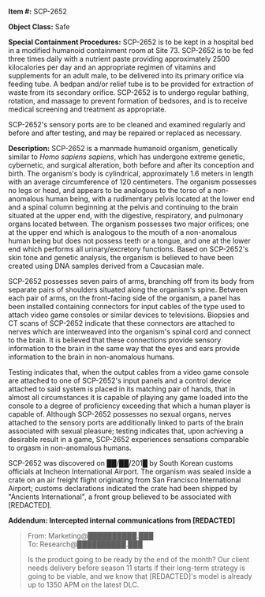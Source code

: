 **Item #:** SCP-2652

**Object Class:** Safe

**Special Containment Procedures:** SCP-2652 is to be kept in a hospital bed in a modified humanoid containment room at Site 73. SCP-2652 is to be fed three times daily with a nutrient paste providing approximately 2500 kilocalories per day and an appropriate regimen of vitamins and supplements for an adult male, to be delivered into its primary orifice via feeding tube. A bedpan and/or relief tube is to be provided for extraction of waste from its secondary orifice. SCP-2652 is to undergo regular bathing, rotation, and massage to prevent formation of bedsores, and is to receive medical screening and treatment as appropriate.

SCP-2652's sensory ports are to be cleaned and examined regularly and before and after testing, and may be repaired or replaced as necessary.

**Description:** SCP-2652 is a manmade humanoid organism, genetically similar to _Homo sapiens sapiens_, which has undergone extreme genetic, cybernetic, and surgical alteration, both before and after its conception and birth. The organism's body is cylindrical, approximately 1.6 meters in length with an average circumference of 120 centimeters. The organism possesses no legs or head, and appears to be analogous to the torso of a non-anomalous human being, with a rudimentary pelvis located at the lower end and a spinal column beginning at the pelvis and continuing to the brain situated at the upper end, with the digestive, respiratory, and pulmonary organs located between. The organism possesses two major orifices; one at the upper end which is analogous to the mouth of a non-anomalous human being but does not possess teeth or a tongue, and one at the lower end which performs all urinary/excretory functions. Based on SCP-2652's skin tone and genetic analysis, the organism is believed to have been created using DNA samples derived from a Caucasian male.

SCP-2652 possesses seven pairs of arms, branching off from its body from separate pairs of shoulders situated along the organism's spine. Between each pair of arms, on the front-facing side of the organism, a panel has been installed containing connectors for input cables of the type used to attach video game consoles or similar devices to televisions. Biopsies and CT scans of SCP-2652 indicate that these connectors are attached to nerves which are interweaved into the organism's spinal cord and connect to the brain. It is believed that these connections provide sensory information to the brain in the same way that the eyes and ears provide information to the brain in non-anomalous humans.

Testing indicates that, when the output cables from a video game console are attached to one of SCP-2652's input panels and a control device attached to said system is placed in its matching pair of hands, that in almost all circumstances it is capable of playing any game loaded into the console to a degree of proficiency exceeding that which a human player is capable of. Although SCP-2652 possesses no sexual organs, nerves attached to the sensory ports are additionally linked to parts of the brain associated with sexual pleasure; testing indicates that, upon achieving a desirable result in a game, SCP-2652 experiences sensations comparable to orgasm in non-anomalous humans.

SCP-2652 was discovered on ██/██/201█ by South Korean customs officials at Incheon International Airport. The organism was sealed inside a crate on an air freight flight originating from San Francisco International Airport; customs declarations indicated the crate had been shipped by "Ancients International", a front group believed to be associated with \[REDACTED\].

**Addendum: Intercepted internal communications from \[REDACTED\]**

> From: Marketing@██████████.███  
> To: Research@██████████.███
> 
> Is the product going to be ready by the end of the month? Our client needs delivery before season 11 starts if their long-term strategy is going to be viable, and we know that \[REDACTED\]'s model is already up to 1350 APM on the latest DLC.